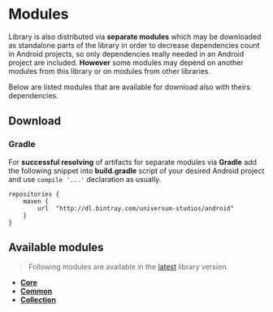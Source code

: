 Modules
===============

Library is also distributed via **separate modules** which may be downloaded as standalone parts of
the library in order to decrease dependencies count in Android projects, so only dependencies really
needed in an Android project are included. **However** some modules may depend on another modules
from this library or on modules from other libraries.

Below are listed modules that are available for download also with theirs dependencies.

## Download ##

### Gradle ###

For **successful resolving** of artifacts for separate modules via **Gradle** add the following snippet
into **build.gradle** script of your desired Android project and use `compile '...'` declaration
as usually.

    repositories {
        maven {
            url  "http://dl.bintray.com/universum-studios/android"
        }
    }

## Available modules ##
> Following modules are available in the [latest](https://github.com/universum-studios/android_preferences/releases "Latest Releases page") library version.

- **[Core](https://github.com/universum-studios/android_preferences/tree/master/library-core/src/main)**
- **[Common](https://github.com/universum-studios/android_preferences/tree/master/library-common/src/main)**
- **[Collection](https://github.com/universum-studios/android_preferences/tree/master/library-collection/src/main)**
